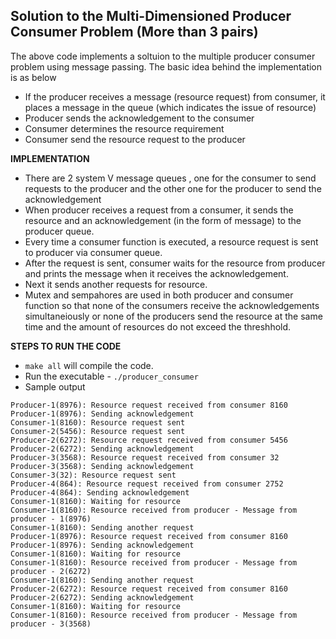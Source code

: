 **Solution to the Multi-Dimensioned Producer Consumer Problem (More than 3 pairs)**
-

The above code implements a soltuion to the multiple producer consumer problem using message passing. The basic idea behind the implementation is as below
- If the producer receives a message (resource request) from consumer, it places a message in the queue (which indicates the issue of resource)
- Producer sends the acknowledgement to the consumer
- Consumer determines the resource requirement 
- Consumer send the resource request to the producer 

**IMPLEMENTATION**

- There are 2 system V message queues , one for the consumer to send requests to the producer and the other one for the producer to send the acknowledgement
- When producer receives a request from a consumer, it sends the resource and an acknowledgement (in the form of message) to the producer queue.
- Every time a consumer function is executed, a resource request is sent to producer via consumer queue. 
- After the request is sent, consumer waits for the resource from producer and prints the message when it receives the acknowledgement. 
- Next it sends another requests for resource. 
- Mutex and sempahores are used in both producer and consumer function so that none of the consumers receive the acknowledgements simultaneiously or none of the producers send the resource at the same time and the amount of resources do not exceed the threshhold. 

**STEPS TO RUN THE CODE**
- ```make all``` will compile the code.
- Run the executable - ```./producer_consumer```
- Sample output 
```
Producer-1(8976): Resource request received from consumer 8160
Producer-1(8976): Sending acknowledgement
Consumer-1(8160): Resource request sent
Consumer-2(5456): Resource request sent
Producer-2(6272): Resource request received from consumer 5456
Producer-2(6272): Sending acknowledgement
Producer-3(3568): Resource request received from consumer 32
Producer-3(3568): Sending acknowledgement
Consumer-3(32): Resource request sent
Producer-4(864): Resource request received from consumer 2752
Producer-4(864): Sending acknowledgement
Consumer-1(8160): Waiting for resource
Consumer-1(8160): Resource received from producer - Message from producer - 1(8976)
Consumer-1(8160): Sending another request
Producer-1(8976): Resource request received from consumer 8160
Producer-1(8976): Sending acknowledgement
Consumer-1(8160): Waiting for resource
Consumer-1(8160): Resource received from producer - Message from producer - 2(6272)
Consumer-1(8160): Sending another request
Producer-2(6272): Resource request received from consumer 8160
Producer-2(6272): Sending acknowledgement
Consumer-1(8160): Waiting for resource
Consumer-1(8160): Resource received from producer - Message from producer - 3(3568)
```

